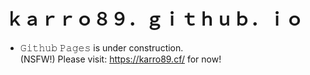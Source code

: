 # ｋａｒｒｏ８９．ｇｉｔｈｕｂ．ｉｏ
- 𝙶𝚒𝚝𝚑𝚞𝚋 𝙿𝚊𝚐𝚎𝚜 is under construction. \
(NSFW!) Please visit: https://karro89.cf/ for now!

